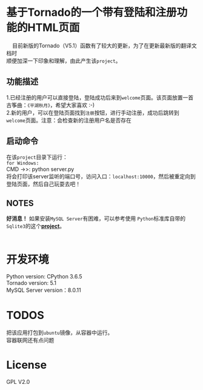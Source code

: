 # 基于Tornado的一个带有登陆和注册功能的HTML页面
&nbsp;&nbsp;&nbsp;&nbsp;目前新版的Tornado（V5.1）函数有了较大的更新，为了在更新最新版的翻译文档时</br>
顺便加深一下印象和理解，由此产生该`project`。
</br>
## 功能描述
1.已经注册的用户可以直接登陆，登陆成功后来到`welcome`页面。该页面放置一首古筝曲：`《平湖秋月》`，希望大家喜欢 :-)</br>
2.新的用户，可以在登陆页面找到`注册`按钮，进行手动注册，成功后跳转到`welcome`页面。注意：会检查新的注册用户名是否存在</br>
## 启动命令
在该`project`目录下运行：</br>
`for Windows:`</br>
CMD ->>: python server.py</br>
将会打印该server监听的端口号，访问入口：`localhost:10000`，然后被重定向到登陆页面，然后自己玩耍去吧！
## NOTES
**好消息！** 如果安装`MySQL Server`有困难，可以参考使用 `Python`标准库自带的`Sqlite3`的这个[**project**](https://github.com/Iflier/TornadoLoginPageWithSqlite)。
</br>
</br>
# 开发环境
Python version: CPython 3.6.5</br>
Tornado version: 5.1</br>
MySQL Server version：8.0.11</br>
# TODOS
把该应用打包到`ubuntu`镜像，从容器中运行。</br>
容器联网还有点问题</br>

# License
GPL V2.0</br>